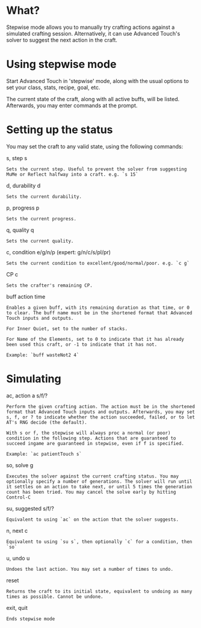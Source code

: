 # What?

Stepwise mode allows you to manually try crafting actions against a simulated crafting session. Alternatively, it can use Advanced Touch's solver to suggest the next action in the craft.

# Using stepwise mode

Start Advanced Touch in 'stepwise' mode, along with the usual options to set your class, stats, recipe, goal, etc.

The current state of the craft, along with all active buffs, will be listed. Afterwards, you may enter commands at the prompt.

# Setting up the status

You may set the craft to any valid state, using the following commands:

s, step s

	Sets the current step. Useful to prevent the solver from suggesting MuMe or Reflect halfway into a craft. e.g. `s 15`

d, durability d

	Sets the current durability.

p, progress p

	Sets the current progress.

q, quality q

	Sets the current quality.

c, condition e/g/n/p (expert: g/n/c/s/pl/pr)

	Sets the current condition to excellent/good/normal/poor. e.g. `c g`

CP c

	Sets the crafter's remaining CP.

buff action time

	Enables a given buff, with its remaining duration as that time, or 0 to clear. The buff name must be in the shortened format that Advanced Touch inputs and outputs.

	For Inner Quiet, set to the number of stacks.

	For Name of the Elements, set to 0 to indicate that it has already been used this craft, or -1 to indicate that it has not.

	Example: `buff wasteNot2 4`

# Simulating

ac, action a s/f/?

	Perform the given crafting action. The action must be in the shortened format that Advanced Touch inputs and outputs. Afterwards, you may set s, f, or ? to indicate whether the action succeeded, failed, or to let AT's RNG decide (the default).

	With s or f, the stepwise will always proc a normal (or poor) condition in the following step. Actions that are guaranteed to succeed ingame are guaranteed in stepwise, even if f is specified.

	Example: `ac patientTouch s`

so, solve g

	Executes the solver against the current crafting status. You may optionally specify a number of generations. The solver will run until it settles on an action to take next, or until 5 times the generation count has been tried. You may cancel the solve early by hitting Control-C

su, suggested s/f/?

	Equivalent to using `ac` on the action that the solver suggests.

n, next c

	Equivalent to using `su s`, then optionally `c` for a condition, then `so`

u, undo u

	Undoes the last action. You may set a number of times to undo.

reset

	Returns the craft to its initial state, equivalent to undoing as many times as possible. Cannot be undone.

exit, quit

	Ends stepwise mode